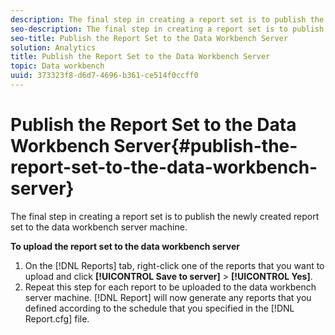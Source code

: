 ```yaml
---
description: The final step in creating a report set is to publish the newly created report set to the data workbench server machine.
seo-description: The final step in creating a report set is to publish the newly created report set to the data workbench server machine.
seo-title: Publish the Report Set to the Data Workbench Server
solution: Analytics
title: Publish the Report Set to the Data Workbench Server
topic: Data workbench
uuid: 373323f8-d6d7-4696-b361-ce514f0ccff0
---
```


# Publish the Report Set to the Data Workbench Server{#publish-the-report-set-to-the-data-workbench-server}

The final step in creating a report set is to publish the newly created report set to the data workbench server machine.

 **To upload the report set to the data workbench server** 

1. On the [!DNL Reports] tab, right-click one of the reports that you want to upload and click **[!UICONTROL Save to server]** > **[!UICONTROL Yes]**.
1. Repeat this step for each report to be uploaded to the data workbench server machine.
[!DNL Report] will now generate any reports that you defined according to the schedule that you specified in the [!DNL Report.cfg] file. 